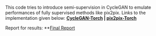 This code tries to introduce semi-supervision in CycleGAN to emulate performances of fully supervised methods like pix2pix. Links to the implementation given below:
**[CycleGAN-Torch](https://github.com/junyanz/CycleGAN) |  [pix2pix-Torch](https://github.com/phillipi/pix2pix)**

Report for results: **[Final Report](https://drive.google.com/file/d/1VGWVOkbdVaswh_iqdrYmj18UyTUXnnL2/view?usp=sharing)